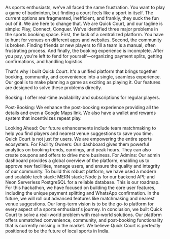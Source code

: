 
As sports enthusiasts, we’ve all faced the same frustration. You want to play a game of badminton, but finding a court feels like a sport in itself. The current options are fragmented, inefficient, and frankly, they suck the fun out of it. We are here to change that. We are Quick Court, and our tagline is simple: Play, Connect, Conquer.
We’ve identified three major problems in the sports booking space. First, the lack of a centralized platform. You have to hunt for venues on different apps and websites. Second, the community is broken. Finding friends or new players to fill a team is a manual, often frustrating process. And finally, the booking experience is incomplete. After you pay, you're left to fend for yourself—organizing payment splits, getting confirmations, and handling logistics.  

That's why I built Quick Court. It's a unified platform that brings together booking, community, and convenience into a single, seamless experience. Our goal is to make planning a game as exciting as playing it.
Our features are designed to solve these problems directly.  

Booking: I offer real-time availability and subscriptions for regular players.

Post-Booking: We enhance the post-booking experience providing all the details and even a Google Maps link. We also have a wallet and rewards system that incentivizes repeat play.

Looking Ahead: Our future enhancements include team matchmaking to help you find players and nearest venue suggestions to save you time.
Quick Court is not just for users. We are empowering the entire sports ecosystem.
For Facility Owners: Our dashboard gives them powerful analytics on booking trends, earnings, and peak hours. They can also create coupons and offers to drive more business.
For Admins: Our admin dashboard provides a global overview of the platform, enabling us to approve new facilities, manage users, and ensure the quality and integrity of our community.
To build this robust platform, we have used a modern and scalable tech stack: MERN stack; Node.js for our backend API; and  Neon Serverless PostgreSQL for a reliable database. 
This is our roadmap. For this hackathon, we have focused on building the core user features, including the unique payment splitting and WhatsApp confirmation. In the future, we will roll out advanced features like matchmaking and nearest venue suggestions. Our long-term vision is to be the go-to platform for every aspect of a sports enthusiast's journey.
In conclusion, we built Quick Court to solve a real-world problem with real-world solutions. Our platform offers unmatched convenience, community, and post-booking functionality that is currently missing in the market. We believe Quick Court is perfectly positioned to be the future of local sports in India. 
